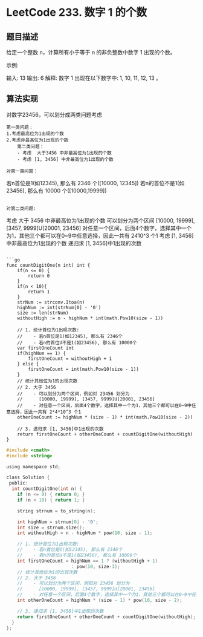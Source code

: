 # LeetCode 233. 数字 1 的个数

## 题目描述

给定一个整数 n，计算所有小于等于 n 的非负整数中数字 1 出现的个数。

示例:

输入: 13
输出: 6 
解释: 数字 1 出现在以下数字中: 1, 10, 11, 12, 13 。


## 算法实现

对数字23456，可以划分成两类问题考虑
```
第一类问题：
1.考虑最高位为1出现的个数
2.考虑非最高位为1出现的个数
    第二类问题：
    - 考虑  大于3456 中非最高位为1出现的个数
    - 考虑 [1, 3456] 中非最高位为1出现的个数

对第一类问题：
```
若n首位是1(如12345), 那么有 2346 个([10000, 12345])
若n的首位不是1(如23456), 那么有 10000 个([10000,19999])
```

对第二类问题:
```
考虑 大于 3456 中非最高位为1出现的个数
可以划分为两个区间 [10000, 19999], [3457, 9999]U[20001, 23456]
对任意一个区间，后面4个数字，选择其中一个为1，其他三个都可以在0~9中任意选择，因此一共有 2*4*10^3 个1
考虑 [1, 3456] 中非最高位为1出现的个数
递归求 [1, 3456]中1出现的次数
```

```go
func countDigitOne(n int) int {
    if(n <= 0) {
        return 0
    }
    if(n < 10){
        return 1
    }
    strNum := strconv.Itoa(n)
    highNum := int(strNum[0] - '0')
    size := len(strNum)
    withoutHigh := n - highNum * int(math.Pow10(size - 1))

    // 1. 统计首位为1出现次数:
    //    - 若n首位是1(如12345), 那么有 2346个
    //    - 若n的首位U不是1(如23456), 那么有 10000个
    var firstOneCount int
    if(highNum == 1) {
        firstOneCount = withoutHigh + 1
    } else {
        firstOneCount = int(math.Pow10(size - 1))
    }
    // 统计其他位为1的出现次数
    // 2. 大于 3456
    //    - 可以划分为两个区间，例如对 23456 划分为
    //      [10000, 19999], [3457, 9999]U[20001, 23456]
    //    - 对任意一个区间，后面4个数字，选择其中一个为1，其他三个都可以在0~9中任意选择，因此一共有 2*4*10^3 个1
    otherOneCount := highNum * (size - 1) * int(math.Pow10(size - 2))

    // 3. 递归求 [1, 3456]中1出现的次数
    return firstOneCount + otherOneCount + countDigitOne(withoutHigh)    
}
```


```C
#include <cmath>
#include <string>

using namespace std;

class Solution {
 public:
  int countDigitOne(int n) {
    if (n <= 0) { return 0; }
    if (n < 10) { return 1; }

    string strnum = to_string(n);

    int highNum = strnum[0] - '0';
    int size = strnum.size();
    int withoutHigh = n - highNum * pow(10, size - 1);

    // 1. 统计首位为1出现次数:
    //    - 若n首位是1(如12345), 那么有 2346个
    //    - 若n的首位U不是1(如23456), 那么有 10000个
    int firstOneCount = highNum == 1 ? (withoutHigh + 1)
                        : pow(10, size-1);
    // 统计其他位为1的出现次数
    // 2. 大于 3456
    //    - 可以划分为两个区间，例如对 23456 划分为
    //      [10000, 19999], [3457, 9999]U[20001, 23456]
    //    - 对任意一个区间，后面4个数字，选择其中一个为1，其他三个都可以在0~9中任意选择，因此一共有 2*4*10^3 个1
    int otherOneCount = highNum * (size - 1) * pow(10, size - 2);

    // 3. 递归求 [1, 3456]中1出现的次数
    return firstOneCount + otherOneCount + countDigitOne(withoutHigh);
  }
};
```